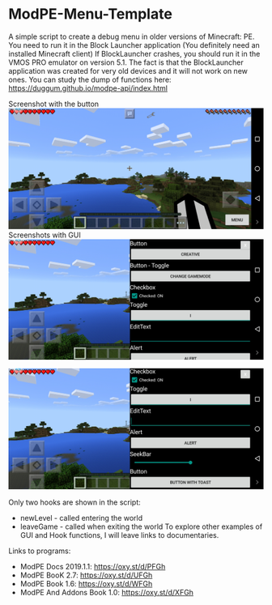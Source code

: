 # ModPE-Menu-Template

A simple script to create a debug menu in older versions of Minecraft: PE. You need to run it in the Block Launcher application (You definitely need an installed Minecraft client)
If BlockLauncher crashes, you should run it in the VMOS PRO emulator on version 5.1. The fact is that the BlockLauncher application was created for very old devices and it will not work on new ones.
You can study the dump of functions here: https://duggum.github.io/modpe-api/index.html

Screenshot with the button
![Alt text](Screenshots/3.jpg)
Screenshots with GUI
![Alt text](Screenshots/1.jpg)

![Alt text](Screenshots/2.jpg)

Only two hooks are shown in the script:
* newLevel - called entering the world
* leaveGame - called when exiting the world
To explore other examples of GUI and Hook functions, I will leave links to documentaries.

Links to programs:
* ModPE Docs 2019.1.1: https://oxy.st/d/PFGh
* ModPE BooK 2.7: https://oxy.st/d/UFGh
* ModPE Book 1.6: https://oxy.st/d/WFGh
* ModPE And Addons Book 1.0: https://oxy.st/d/XFGh
